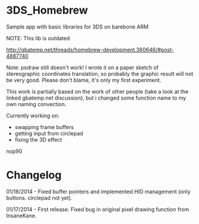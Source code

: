 3DS_Homebrew
============

Sample app with basic libraries for 3DS on barebone ARM 

NOTE: This lib is outdated

http://gbatemp.net/threads/homebrew-development.360646/#post-4887740

Note:
psdraw still doesn't work! I wrote it on a paper sketch of stereographic coordinates translation, so probably the graphic result will not be very good. Please don't blame, it's only my first experiment.

This work is partially based on the work of other people (take a look at the linked gbatemp.net discussion), but i changed some function name to my own naming convection. 

Currently working on:
- swapping frame buffers
- getting input from circlepad
- fixing the 3D effect


nop90

Changelog
============

01/18/2014 - Fixed buffer pointers and implemented HID management (only buttons. circlepad not yet).

01/17/2014 - First release. Fixed bug in original pixel drawing function from InsaneKane.
